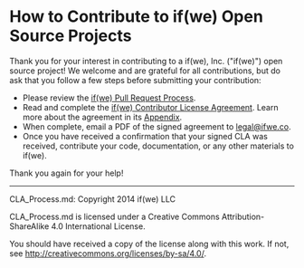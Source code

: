 # How to Contribute to if(we) Open Source Projects

Thank you for your interest in contributing to a if(we), Inc. ("if(we)") open
source project! We welcome and are grateful for all contributions, but do ask
that you follow a few steps before submitting your contribution:

* Please review the [if(we) Pull Request Process](doc/pull_requests.md).
* Read and complete the [if(we) Contributor License Agreement](doc/CLA.md). Learn more about the agreement in its [Appendix](doc/CLA-appendix.md).
* When complete, email a PDF of the signed agreement to [legal@ifwe.co](mailto:legal@ifwe.co).
* Once you have received a confirmation that your signed CLA was received, contribute your code, documentation, or any other materials to if(we).

Thank you again for your help!

-----

CLA_Process.md: Copyright 2014 if(we) LLC

CLA_Process.md is licensed under a Creative Commons Attribution-ShareAlike 4.0 International License.

You should have received a copy of the license along with this work. If not, see <http://creativecommons.org/licenses/by-sa/4.0/>.
